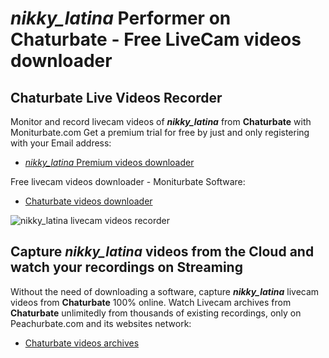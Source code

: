 # _nikky_latina_ Performer on Chaturbate - Free LiveCam videos downloader

## Chaturbate Live Videos Recorder

Monitor and record livecam videos of **_nikky_latina_** from **Chaturbate** with Moniturbate.com
Get a premium trial for free by just and only registering with your Email address:
* [_nikky_latina_ Premium videos downloader](https://moniturbate.com/request-demo-licence-key.html)

Free livecam videos downloader - Moniturbate Software:
* [Chaturbate videos downloader](https://moniturbate.com/moniturbate-download-software.html)

![_nikky_latina_ livecam videos recorder](https://peachurnet.com/templates/moniturbate-software.png)


## Capture _nikky_latina_ videos from the Cloud and watch your recordings on Streaming

Without the need of downloading a software, capture **_nikky_latina_** livecam videos from **Chaturbate** 100% online.
Watch Livecam archives from **Chaturbate** unlimitedly from thousands of existing recordings, only on Peachurbate.com and its websites network:
* [Chaturbate videos archives](https://peachurnet.com/)